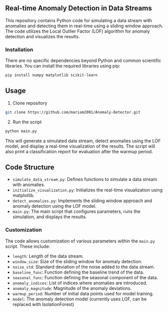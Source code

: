 ## Real-time Anomaly Detection in Data Streams

This repository contains Python code for simulating a data stream with anomalies and detecting them in real-time using a sliding window approach. The code utilizes the Local Outlier Factor (LOF) algorithm for anomaly detection and visualizes the results.

### Installation

There are no specific dependencies beyond Python and common scientific libraries. You can install the required libraries using pip:

```bash
pip install numpy matplotlib scikit-learn
```

## Usage

1. Clone repository
```bash
git clone https://github.com/mariam2001/Anomaly-Detector.git
```
2. Run the script
```bash
python main.py
```

This will generate a simulated data stream, detect anomalies using the LOF model, and display a real-time visualization of the results. The script will also print a classification report for evaluation after the warmup period.

## Code Structure

  * `simulate_data_stream.py`: Defines functions to simulate a data stream with anomalies.
  * `initialize_visualization.py`: Initializes the real-time visualization using matplotlib.
  * `detect_anomalies.py`: Implements the sliding window approach and anomaly detection using the LOF model.
  * `main.py`: The main script that configures parameters, runs the simulation, and displays the results.

### Customization

The code allows customization of various parameters within the `main.py` script. These include:

  * `length`: Length of the data stream.
  * `window_size`: Size of the sliding window for anomaly detection.
  * `noise_std`: Standard deviation of the noise added to the data stream.
  * `baseline_func`: Function defining the baseline trend of the data.
  * `seasonal_func`: Function defining the seasonal component of the data.
  * `anomaly_indices`: List of indices where anomalies are introduced.
  * `anomaly_magnitude`: Magnitude of the anomaly deviations.
  * `warmup_period`: Number of initial data points used for model training.
  * `model`: The anomaly detection model (currently uses LOF, can be replaced with IsolationForest)
